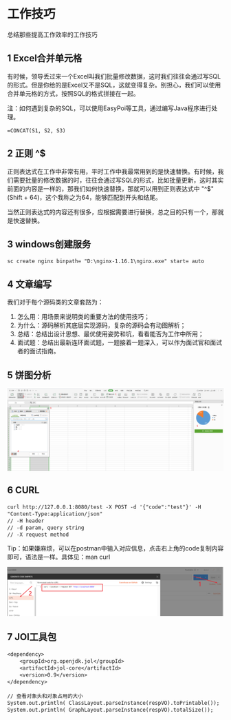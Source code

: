 # 工作技巧

总结那些提高工作效率的工作技巧



## 1 Excel合并单元格

有时候，领导丢过来一个Excel叫我们批量修改数据，这时我们往往会通过写SQL的形式。但是你给的是Excel又不是SQL，这就变得复杂。别担心，我们可以使用合并单元格的方式，按照SQL的格式拼接在一起。

注：如何遇到复杂的SQL，可以使用EasyPoi等工具，通过编写Java程序进行处理。

```
=CONCAT(S1, S2, S3)
```



## 2 正则 ^$

正则表达式在工作中非常有用，平时工作中我最常用到的是快速替换。有时候，我们需要批量的修改数据的时，往往会通过写SQL的形式，比如批量更新，这时其实前面的内容是一样的，那我们如何快速替换，那就可以用到正则表达式中 "^$"(Shift + 64)，这个我称之为64，能够匹配到开头和结尾。

当然正则表达式的内容还有很多，应根据需要进行替换，总之目的只有一个，那就是快速替换。



## 3 windows创建服务

```
sc create nginx binpath= "D:\nginx-1.16.1\nginx.exe" start= auto
```



## 4 文章编写

我们对于每个源码类的文章套路为：

1. 怎么用：用场景来说明类的重要方法的使用技巧；
2. 为什么：源码解析其底层实现源码，复杂的源码会有动图解析；
3. 总结：总结出设计思想、最优使用姿势和坑，看看能否为工作中所用；
4. 面试题：总结出最新连环面试题，一题接着一题深入，可以作为面试官和面试者的面试指南。



## 5 饼图分析

![image.png](images/excel.png)







## 6 CURL

```
curl http://127.0.0.1:8080/test -X POST -d '{"code":"test"}' -H "Content-Type:application/json"
// -H header
// -d param, query string
// -X request method
```

Tip：如果嫌麻烦，可以在postman中输入对应信息，点击右上角的code复制内容即可，语法是一样。具体见：man curl

![image-20201125173813653](images\image-20201125173813653.png)



## 7 JOI工具包

```
<dependency>
    <groupId>org.openjdk.jol</groupId>
    <artifactId>jol-core</artifactId>
    <version>0.9</version>
</dependency>

// 查看对象头和对象占用的大小
System.out.println( ClassLayout.parseInstance(respVO).toPrintable());
System.out.println( GraphLayout.parseInstance(respVO).totalSize());
```


